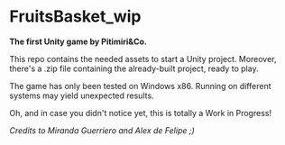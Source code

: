 # FruitsBasket_wip
**The first Unity game by Pitimiri&amp;Co.**

This repo contains the needed assets to start a Unity project. Moreover, there's a .zip file containing the already-built project, ready to play.

The game has only been tested on Windows x86. Running on different systems may yield unexpected results.

Oh, and in case you didn't notice yet, this is totally a Work in Progress!

*Credits to Miranda Guerriero and Alex de Felipe ;)*
